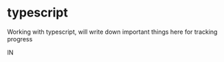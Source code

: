 # typescript
Working with typescript, will write down important things here for tracking progress

IN